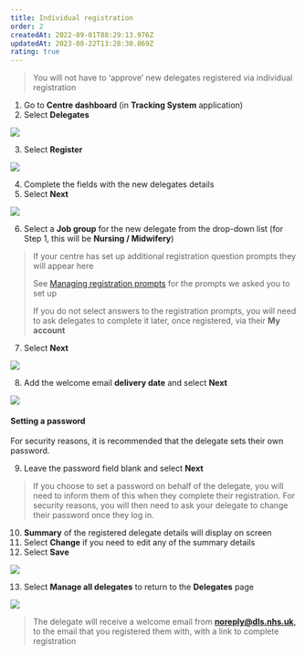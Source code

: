 ```yaml
---
title: Individual registration
order: 2
createdAt: 2022-09-01T08:29:13.976Z
updatedAt: 2023-08-22T13:28:30.869Z
rating: true
---
```

> You will not have to ‘approve’ new delegates registered via individual registration

1. Go to **Centre dashboard** (in **Tracking System** application) 
2. Select **Delegates**

![](/img/registering-delegates-1.png)

3. Select **Register**

![](/img/registering-delegates-6.png)

4. Complete the fields with the new delegates details
5. Select **Next**

![](/img/register-delegate-without-password-1.png)

6. Select a **Job group** for the new delegate from the drop-down list (for Step 1, this will be **Nursing / Midwifery**)

> If your centre has set up additional registration question prompts they will appear here 
>
> See [Managing registration prompts](/user-guide/centremanager/02-centre-management/managing-registration-prompts) for the prompts we asked you to set up
>
> If you do not select answers to the registration prompts, you will need to ask delegates to complete it later, once registered, via their **My account**

7. Select **Next**

![](/img/register-delegate-without-password-2.png)

8. Add the welcome email **delivery date** and select **Next**

![](/img/register-without-password-2a.png)

#### Setting a password

For security reasons, it is recommended that the delegate sets their own password.

9. Leave the password field blank and select **Next**

> If you choose to set a password on behalf of the delegate, you will need to inform them of this when they complete their registration. For security reasons, you will then need to ask your delegate to change their password once they log in. 

10. **Summary** of the registered delegate details will display on screen
11. Select **Change** if you need to edit any of the summary details
12. Select **Save**

![](/img/register-delegate-without-password-4.png)

13. Select **Manage all delegates** to return to the **Delegates** page

![](/img/register-delegate-without-password-6.png)

> The delegate will receive a welcome email from **noreply@dls.nhs.uk,** to the email that you registered them with, with a link to complete registration